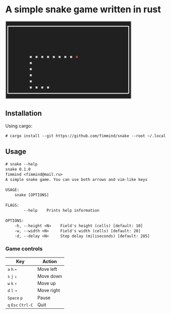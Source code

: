 # A simple snake game written in rust

![](./screenshots/snake.png)

## Installation
Using cargo:
```shell
# cargo install --git https://github.com/fimmind/snake --root ~/.local
```

## Usage

```shell
# snake --help
snake 0.1.0
fimmind <fimmind@mail.ru>
A simple snake game. You can use both arrows and vim-like keys

USAGE:
    snake [OPTIONS]

FLAGS:
        --help    Prints help information

OPTIONS:
    -h, --height <N>    Field's height (cells) [default: 10]
    -w, --width <N>     Field's width (cells) [default: 20]
    -d, --delay <N>     Step delay (miliseconds) [default: 285]
```

### Game controls
| Key                | Action     |
|--------------------|------------|
| `a` `h` `←`        | Move left  |
| `s` `j` `↓`        | Move down  |
| `w` `k` `↑`        | Move up    |
| `d` `l` `→`        | Move right |
| `Space` `p`        | Pause      |
| `q` `Esc` `Ctrl-C` | Quit       |
